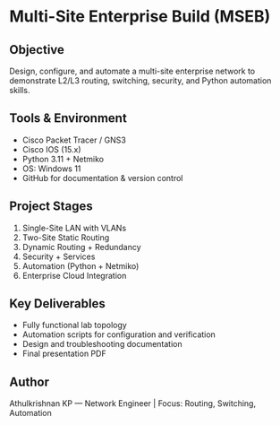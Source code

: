 # Multi-Site Enterprise Build (MSEB)

## Objective
Design, configure, and automate a multi-site enterprise network to demonstrate L2/L3 routing, switching, security, and Python automation skills.

## Tools & Environment
- Cisco Packet Tracer / GNS3
- Cisco IOS (15.x)
- Python 3.11 + Netmiko
- OS: Windows 11
- GitHub for documentation & version control

## Project Stages
1. Single-Site LAN with VLANs
2. Two-Site Static Routing
3. Dynamic Routing + Redundancy
4. Security + Services
5. Automation (Python + Netmiko)
6. Enterprise Cloud Integration

## Key Deliverables
- Fully functional lab topology
- Automation scripts for configuration and verification
- Design and troubleshooting documentation
- Final presentation PDF

## Author
Athulkrishnan KP — Network Engineer | Focus: Routing, Switching, Automation
